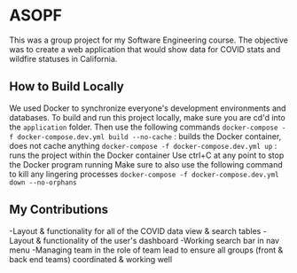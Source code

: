 # ASOPF

This was a group project for my Software Engineering course. 
The objective was to create a web application that would show data for COVID stats and wildfire statuses in California.

## How to Build Locally

We used Docker to synchronize everyone's development environments and databases.
To build and run this project locally, make sure you are cd'd into the `application` folder.
Then use the following commands
`docker-compose -f docker-compose.dev.yml build --no-cache` : builds the Docker container, does not cache anything
`docker-compose -f docker-compose.dev.yml up` : runs the project within the Docker container
Use ctrl+C at any point to stop the Docker program running
Make sure to also use the following command to kill any lingering processes
`docker-compose -f docker-compose.dev.yml down --no-orphans`

## My Contributions

-Layout & functionality for all of the COVID data view & search tables
-Layout & functionality of the user's dashboard
-Working search bar in nav menu
-Managing team in the role of team lead to ensure all groups (front & back end teams) coordinated & working well
